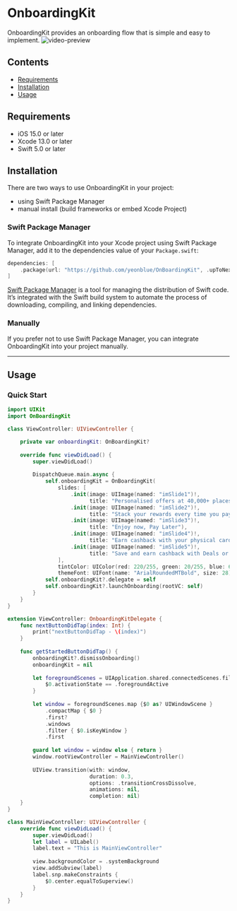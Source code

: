 # OnboardingKit

OnboardingKit provides an onboarding flow that is simple and easy to implement.
![video-preview](https://github.com/yeonblue/OnBoardingKit/raw/Main/sample.gif)

## Contents

- [Requirements](#requirements)
- [Installation](#installation)
- [Usage](#usage)

## Requirements

- iOS 15.0 or later
- Xcode 13.0 or later
- Swift 5.0 or later


## Installation
There are two ways to use OnboardingKit in your project:
- using Swift Package Manager
- manual install (build frameworks or embed Xcode Project)

### Swift Package Manager

To integrate OnboardingKit into your Xcode project using Swift Package Manager, add it to the dependencies value of your `Package.swift`:

```swift
dependencies: [
    .package(url: "https://github.com/yeonblue/OnBoardingKit", .upToNextMajor(from: "1.0.0"))
]
```

[Swift Package Manager](https://swift.org/package-manager/) is a tool for managing the distribution of Swift code. It’s integrated with the Swift build system to automate the process of downloading, compiling, and linking dependencies.

### Manually

If you prefer not to use Swift Package Manager, you can integrate OnboardingKit into your project manually.

---

## Usage

### Quick Start

```swift
import UIKit
import OnBoardingKit

class ViewController: UIViewController {

    private var onboardingKit: OnBoardingKit?
    
    override func viewDidLoad() {
        super.viewDidLoad()
        
        DispatchQueue.main.async {
            self.onboardingKit = OnBoardingKit(
                slides: [
                    .init(image: UIImage(named: "imSlide1")!,
                          title: "Personalised offers at 40,000+ places"),
                    .init(image: UIImage(named: "imSlide2")!,
                          title: "Stack your rewards every time you pay"),
                    .init(image: UIImage(named: "imSlide3")!,
                          title: "Enjoy now, Pay Later"),
                    .init(image: UIImage(named: "imSlide4")!,
                          title: "Earn cashback with your physical card"),
                    .init(image: UIImage(named: "imSlide5")!,
                          title: "Save and earn cashback with Deals or eCards")
                ],
                tintColor: UIColor(red: 220/255, green: 20/255, blue: 60/255, alpha: 1.0),
                themeFont: UIFont(name: "ArialRoundedMTBold", size: 28)!)
            self.onboardingKit?.delegate = self
            self.onboardingKit?.launchOnboarding(rootVC: self)
        }
    }
}

extension ViewController: OnboardingKitDelegate {
    func nextButtonDidTap(index: Int) {
        print("nextButtonDidTap - \(index)")
    }
    
    func getStartedButtonDidTap() {
        onboardingKit?.dismissOnboarding()
        onboardingKit = nil
        
        let foregroundScenes = UIApplication.shared.connectedScenes.filter {
            $0.activationState == .foregroundActive
        }
        
        let window = foregroundScenes.map {$0 as? UIWindowScene }
            .compactMap { $0 }
            .first?
            .windows
            .filter { $0.isKeyWindow }
            .first
        
        guard let window = window else { return }
        window.rootViewController = MainViewController()
        
        UIView.transition(with: window,
                          duration: 0.3,
                          options: .transitionCrossDissolve,
                          animations: nil,
                          completion: nil)
    }
}

class MainViewController: UIViewController {
    override func viewDidLoad() {
        super.viewDidLoad()
        let label = UILabel()
        label.text = "This is MainViewController"
        
        view.backgroundColor = .systemBackground
        view.addSubview(label)
        label.snp.makeConstraints {
            $0.center.equalToSuperview()
        }
    }
}
```
